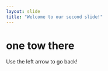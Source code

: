```yaml
---
layout: slide
title: "Welcome to our second slide!"
---
```

# one tow there
Use the left arrow to go back!

